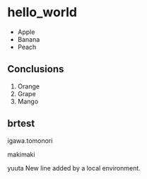 # hello_world

- Apple
- Banana
- Peach

## Conclusions

1. Orange
1. Grape
1. Mango

## brtest

igawa.tomonori

makimaki

yuuta
 New line added by a local environment.

